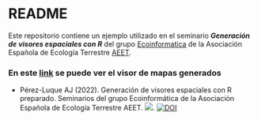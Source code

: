 # README 

Este repositorio contiene un ejemplo utilizado en el seminario ***Generación de visores espaciales con R*** del grupo [Ecoinformatica](https://ecoinfaeet.github.io/) de la Asociación Española de Ecología Terrestre [AEET](http://www.aeet.org/es/). 

### En este [link](https://ajpelu.github.io/visores_geograficos_r_ejemplo) se puede ver el visor de mapas generados

* Pérez-Luque AJ (2022). Generación de visores espaciales con R preparado. Seminarios del grupo Ecoinformática de la Asociación Española de Ecología Terrestre
  AEET. ![](https://img.shields.io/badge/version-1.0.0-green.svg).   [![DOI](https://zenodo.org/badge/487946164.svg)](https://zenodo.org/badge/latestdoi/487946164)

